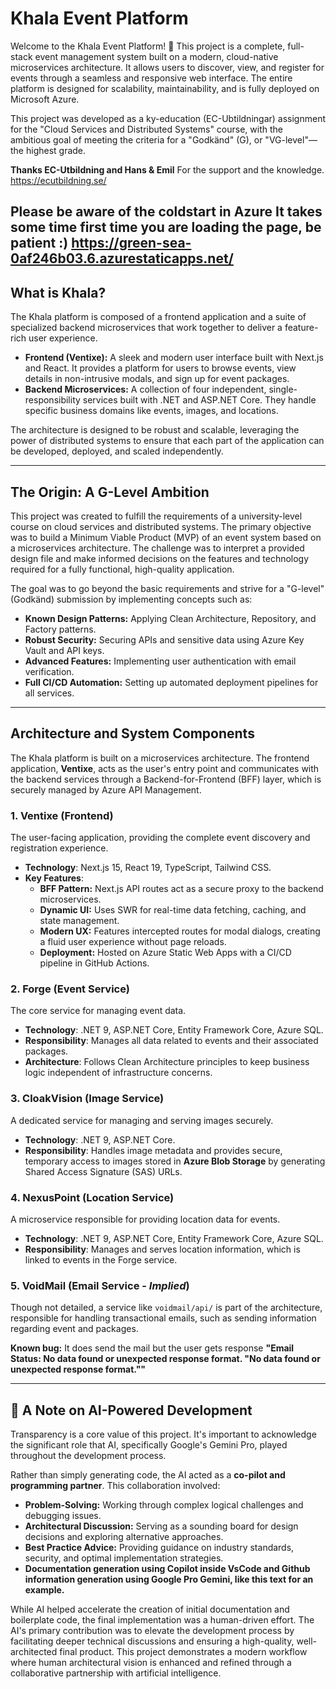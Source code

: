 # Khala Event Platform

Welcome to the Khala Event Platform! 🚀 This project is a complete, full-stack event management system built on a modern, cloud-native microservices architecture. It allows users to discover, view, and register for events through a seamless and responsive web interface. The entire platform is designed for scalability, maintainability, and is fully deployed on Microsoft Azure.

This project was developed as a ky-education (EC-Ubtildningar) assignment for the "Cloud Services and Distributed Systems" course, with the ambitious goal of meeting the criteria for a "Godkänd" (G), or "VG-level"—the highest grade.

**Thanks EC-Utbildning and Hans & Emil** For the support and the knowledge.
<https://ecutbildning.se/>

**Please be aware of the coldstart in Azure** It takes some time first time you are loading the page, be patient :)
<https://green-sea-0af246b03.6.azurestaticapps.net/>
---

## What is Khala?

The Khala platform is composed of a frontend application and a suite of specialized backend microservices that work together to deliver a feature-rich user experience.

* **Frontend (Ventixe):** A sleek and modern user interface built with Next.js and React. It provides a platform for users to browse events, view details in non-intrusive modals, and sign up for event packages.
* **Backend Microservices:** A collection of four independent, single-responsibility services built with .NET and ASP.NET Core. They handle specific business domains like events, images, and locations.

The architecture is designed to be robust and scalable, leveraging the power of distributed systems to ensure that each part of the application can be developed, deployed, and scaled independently.

---

## The Origin: A G-Level Ambition

This project was created to fulfill the requirements of a university-level course on cloud services and distributed systems. The primary objective was to build a Minimum Viable Product (MVP) of an event system based on a microservices architecture. The challenge was to interpret a provided design file and make informed decisions on the features and technology required for a fully functional, high-quality application.

The goal was to go beyond the basic requirements and strive for a "G-level" (Godkänd) submission by implementing  concepts such as:

* **Known Design Patterns:** Applying Clean Architecture, Repository, and Factory patterns.
* **Robust Security:** Securing APIs and sensitive data using Azure Key Vault and API keys.
* **Advanced Features:** Implementing user authentication with email verification.
* **Full CI/CD Automation:** Setting up automated deployment pipelines for all services.

---

## Architecture and System Components

The Khala platform is built on a microservices architecture. The frontend application, **Ventixe**, acts as the user's entry point and communicates with the backend services through a Backend-for-Frontend (BFF) layer, which is securely managed by Azure API Management.

### 1. **Ventixe** (Frontend)
The user-facing application, providing the complete event discovery and registration experience.
* **Technology**: Next.js 15, React 19, TypeScript, Tailwind CSS.
* **Key Features**:
    * **BFF Pattern:** Next.js API routes act as a secure proxy to the backend microservices.
    * **Dynamic UI:** Uses SWR for real-time data fetching, caching, and state management.
    * **Modern UX:** Features intercepted routes for modal dialogs, creating a fluid user experience without page reloads.
    * **Deployment:** Hosted on Azure Static Web Apps with a CI/CD pipeline in GitHub Actions.

### 2. **Forge** (Event Service)
The core service for managing event data.
* **Technology**: .NET 9, ASP.NET Core, Entity Framework Core, Azure SQL.
* **Responsibility**: Manages all data related to events and their associated packages.
* **Architecture**: Follows Clean Architecture principles to keep business logic independent of infrastructure concerns.

### 3. **CloakVision** (Image Service)
A dedicated service for managing and serving images securely.
* **Technology**: .NET 9, ASP.NET Core.
* **Responsibility**: Handles image metadata and provides secure, temporary access to images stored in **Azure Blob Storage** by generating Shared Access Signature (SAS) URLs.

### 4. **NexusPoint** (Location Service)
A microservice responsible for providing location data for events.
* **Technology**: .NET 9, ASP.NET Core, Entity Framework Core, Azure SQL.
* **Responsibility**: Manages and serves location information, which is linked to events in the Forge service.

### 5. **VoidMail** (Email Service - *Implied*)
Though not detailed, a service like `voidmail/api/` is part of the architecture, responsible for handling transactional emails, such as sending information regarding event and packages.

**Known bug:** It does send the mail but the user gets response **"Email Status: No data found or unexpected response format.
"No data found or unexpected response format.""**

---

## 🤖 A Note on AI-Powered Development

Transparency is a core value of this project. It's important to acknowledge the significant role that AI, specifically Google's Gemini Pro, played throughout the development process.

Rather than simply generating code, the AI acted as a **co-pilot and programming partner**. This collaboration involved:

* **Problem-Solving:** Working through complex logical challenges and debugging issues.
* **Architectural Discussion:** Serving as a sounding board for design decisions and exploring alternative approaches.
* **Best Practice Advice:** Providing guidance on industry standards, security, and optimal implementation strategies.
* **Documentation generation using Copilot inside VsCode and Github information generation using Google Pro Gemini, like this text for an example.**

While AI helped accelerate the creation of initial documentation and boilerplate code, the final implementation was a human-driven effort. The AI's primary contribution was to elevate the development process by facilitating deeper technical discussions and ensuring a high-quality, well-architected final product. This project demonstrates a modern workflow where human architectural vision is enhanced and refined through a collaborative partnership with artificial intelligence.

